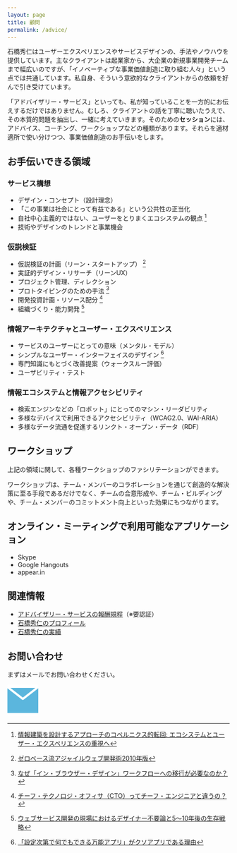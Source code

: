 ```yaml
---
layout: page
title: 顧問
permalink: /advice/
---
```


石橋秀仁はユーザーエクスペリエンスやサービスデザインの、手法やノウハウを提供しています。主なクライアントは起業家から、大企業の新規事業開発チームまで幅広いのですが、「イノベーティブな事業価値創造に取り組む人々」という点では共通しています。私自身、そういう意欲的なクライアントからの依頼を好んで引き受けています。

「アドバイザリー・サービス」といっても、私が知っていることを一方的にお伝えするだけではありません。むしろ、クライアントの話を丁寧に聴いたうえで、その本質的問題を抽出し、一緒に考えていきます。そのための**セッション**には、アドバイス、コーチング、ワークショップなどの種類があります。それらを適材適所で使い分けつつ、事業価値創造のお手伝いをします。

## お手伝いできる領域

### サービス構想

- デザイン・コンセプト（設計理念）
- 「この事業は社会にとって有益である」という公共性の正当化
- 自社中心主義的ではない、ユーザーをとりまくエコシステムの観点 [^ecosystem]
- 技術やデザインのトレンドと事業機会

[^ecosystem]: [情報建築を設計するアプローチのコペルニクス的転回: エコシステムとユーザー・エクスペリエンスの重視へ](/blog/copernican-turn-on-information-architecture/)

### 仮説検証

- 仮説検証の計画（リーン・スタートアップ） [^lean]
- 実証的デザイン・リサーチ（リーンUX）
- プロジェクト管理、ディレクション
- プロトタイピングのための手法 [^prototyping]
- 開発投資計画・リソース配分 [^cto]
- 組織づくり・能力開発 [^designer-survival]

[^lean]: [ゼロベース流アジャイルウェブ開発術2010年版](/blog/agile-development/)
[^cto]: [チーフ・テクノロジ・オフィサ（CTO）ってチーフ・エンジニアと違うの？](/blog/cto/)
[^designer-survival]: [ウェブサービス開発の現場におけるデザイナー不要論と5〜10年後の生存戦略](/blog/web-designer-survival/)
[^prototyping]: [なぜ「イン・ブラウザー・デザイン」ワークフローへの移行が必要なのか？](/blog/in_browser/)

### 情報アーキテクチャとユーザー・エクスペリエンス

- サービスのユーザーにとっての意味（メンタル・モデル）
- シンプルなユーザー・インターフェイスのデザイン [^ui]
- 専門知識にもとづく改善提案（ウォークスルー評価）
- ユーザビリティ・テスト

[^ui]: [「設定次第で何でもできる万能アプリ」がクソアプリである理由](/blog/why-almighty-apps-are-shit/)

### 情報エコシステムと情報アクセシビリティ

- 検索エンジンなどの「ロボット」にとってのマシン・リーダビリティ
- 多様なデバイスで利用できるアクセシビリティ（WCAG2.0、WAI-ARIA）
- 多様なデータ流通を促進するリンクト・オープン・データ（RDF）

## ワークショップ

上記の領域に関して、各種ワークショップのファシリテーションができます。

ワークショップは、チーム・メンバーのコラボレーションを通じて創造的な解決策に至る手段であるだけでなく、チームの合意形成や、チーム・ビルディングや、チーム・メンバーのコミットメント向上といった効果にもつながります。

## オンライン・ミーティングで利用可能なアプリケーション

- Skype
- Google Hangouts
- appear.in

## 関連情報

- [アドバイザリー・サービスの報酬規程](https://docs.google.com/document/d/1JOUZC2QSdFgtVfEHZisuGLLTq8xdZf0gd7n-JMlOap8/edit?usp=sharing)（※要認証）
- [石橋秀仁のプロフィール](/)
- [石橋秀仁の実績](/works/)

## お問い合わせ

まずはメールでお問い合わせください。

<a href="mailto:hidetoi@gmail.com"><img alt="メール" src="/images/links/mail_icon.png" width="70" height="70" /></a>
